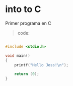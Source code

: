 # **into to C**
Primer programa en C

> code:

```c

#include <stdio.h>

void main()
{
	printf("Hello Joss!\n");

	return (0);
}
```